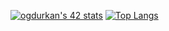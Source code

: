 [![ogdurkan's 42 stats](https://badge42.vercel.app/api/v2/clhdpvwl0001608mdw9iq0ggg/stats?cursusId=21&coalitionId=231)](https://github.com/JaeSeoKim/badge42)
[![Top Langs](https://github-readme-stats-git-masterrstaa-rickstaa.vercel.app/api/top-langs/?username=Ogubenn)](https://github.com/Ogubenn/github-readme-stats)

